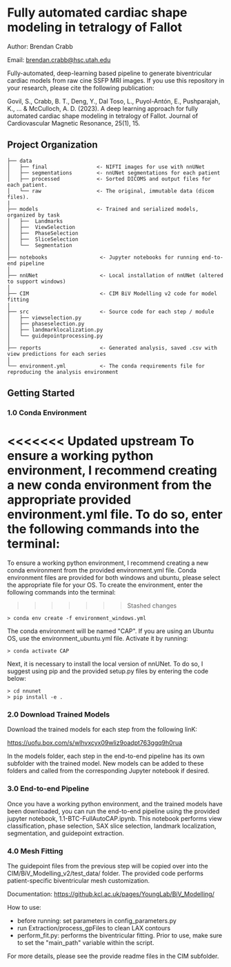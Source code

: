 Fully automated cardiac shape modeling in tetralogy of Fallot
==============================

Author: Brendan Crabb

Email: brendan.crabb@hsc.utah.edu

Fully-automated, deep-learning based pipeline to generate biventricular cardiac models from raw cine SSFP MRI images. If you use this repository in your research, please cite the following publication:

Govil, S., Crabb, B. T., Deng, Y., Dal Toso, L., Puyol-Antón, E., Pushparajah, K., ... & McCulloch, A. D. (2023). A deep learning approach for fully automated cardiac shape modeling in tetralogy of Fallot. Journal of Cardiovascular Magnetic Resonance, 25(1), 15.


Project Organization
------------

    ├── data
    │   ├── final                <- NIFTI images for use with nnUNet
    │   ├── segmentations        <- nnUNet segmentations for each patient
    │   ├── processed            <- Sorted DICOMS and output files for each patient.
    │   └── raw                  <- The original, immutable data (dicom files).
    |
    ├── models                   <- Trained and serialized models, organized by task
    │   ├──  Landmarks 
    │   ├──  ViewSelection 
    │   ├──  PhaseSelection 
    │   ├──  SliceSelection 
    │   └──  Segmentation
    │
    ├── notebooks                 <- Jupyter notebooks for running end-to-end pipeline
    │
    ├── nnUNet                    <- Local installation of nnUNet (altered to support windows)
    │
    ├── CIM                       <- CIM BiV Modelling v2 code for model fitting
    │
    ├── src                       <- Source code for each step / module
    │   ├── viewselection.py
    │   ├── phaseselection.py  
    │   ├── landmarklocalization.py 
    │   └── guidepointprocessing.py     
    │
    ├── reports                   <- Generated analysis, saved .csv with view predictions for each series
    │
    └── environment.yml           <- The conda requirements file for reproducing the analysis environment

## Getting Started

### 1.0 Conda Environment

<<<<<<< Updated upstream
To ensure a working python environment, I recommend creating a new conda environment from the appropriate provided environment.yml file. To do so, enter the following commands into the terminal: 
=======
To ensure a working python environment, I recommend creating a new conda environment from the provided environment.yml file. Conda environment files are provided for both windows and ubuntu, please select the appropriate file for your OS. To create the environment, enter the following commands into the terminal: 
>>>>>>> Stashed changes

```
> conda env create -f environment_windows.yml
```
    
The conda environment will be named "CAP". If you are using an Ubuntu OS, use the environment_ubuntu.yml file. Activate it by running:

```
> conda activate CAP
```

Next, it is necessary to install the local version of nnUNet. To do so, I suggest using pip and the provided setup.py files by entering the code below:

```
> cd nnunet
> pip install -e .
```

### 2.0 Download Trained Models

Download the trained models for each step from the following linK:

https://uofu.box.com/s/wlhvxcyx09wliz9oadpt763ggq9h0rua

In the models folder, each step in the end-to-end pipeline has its own subfolder with the trained model. New models can be added to these folders and called from the corresponding Jupyter notebook if desired. 

### 3.0 End-to-end Pipeline

Once you have a working python environment, and the trained models have been downloaded, you can run the end-to-end pipeline using the provided jupyter notebook, 1.1-BTC-FullAutoCAP.ipynb. This notebook performs view classification, phase selection, SAX slice selection, landmark localization, segmentation, and guidepoint extraction. 

### 4.0 Mesh Fitting

The guidepoint files from the previous step will be copied over into the CIM/BiV_Modelling_v2/test_data/ folder. The provided code performs patient-specific biventricular mesh customization. 

Documentation: https://github.kcl.ac.uk/pages/YoungLab/BiV_Modelling/

How to use:

- before running: set parameters in config_parameters.py
- run Extraction/process_gpFiles to clean LAX contours
- perform_fit.py: performs the biventricular fitting. Prior to use, make sure to set the "main_path" variable within the script. 

For more details, please see the provide readme files in the CIM subfolder. 

